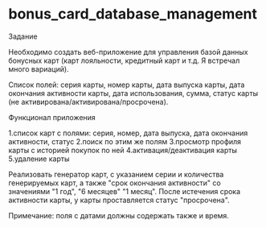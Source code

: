 # bonus_card_database_management

Задание 

Необходимо создать веб-приложение для управления базой данных бонусных карт (карт лояльности, кредитный карт и т.д. Я встречал много вариаций).

Список полей: 
серия карты, номер карты, дата выпуска карты, дата окончания активности карты, дата использования, сумма, статус карты (не активирована/активирована/просрочена).

Функционал приложения

1.список карт с полями: серия, номер, дата выпуска, дата окончания активности, статус
2.поиск по этим же полям
3.просмотр профиля карты с историей покупок по ней
4.активация/деактивация карты
5.удаление карты

Реализовать генератор карт, с указанием серии и количества генерируемых карт, а также "срок окончания активности" со значениями "1 год", "6 месяцев" "1 месяц". После истечения срока активности карты, у карты проставляется статус "просрочена".

Примечание: поля с датами должны содержать также и время.

